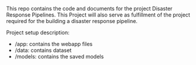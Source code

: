 This repo contains the code and documents for the project Disaster Response Pipelines.
This Project will also serve as fulfillment of the project required for the building a disaster response pipeline.

Project setup description:
* /app: contains the webapp files
* /data: contains dataset
* /models: contains the saved models 






